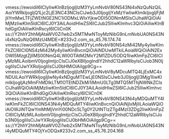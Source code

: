 vmess://ewoidiI6ICIyIiwKInBzIjogIjIzM3YyLmNvbV80NS43Ni4xNzQuNzQiLAoiYWRkIjogIjQ1Ljc2LjE3NC43NCIsCiJwb3J0IjogIjYxMzYwIiwKImlkIjogIjFjMjliYmMwLTFjZWEtNGE2NC1iODMxLWIxYjkwODI5ODNmMSIsCiJhaWQiOiAiMjMzIiwKIm5ldCI6ICJ0Y3AiLAoidHlwZSI6ICJub25lIiwKImhvc3QiOiAiIiwKInBhdGgiOiAiIiwKInRscyI6ICIiCn0K
ss://Y2hhY2hhMjAtaWV0Zi1wb2x5MTMwNToyMzNibG9nLmNvbUA0NS43Ni4xNzQuNzQ6MzU4MDE=#233v2.com_ss_45.76.174.74
vmess://ewoidiI6ICIyIiwKInBzIjogIjIzM3YyLmNvbV80NS4zMi42My4yIiwKImFkZCI6ICI0NS4zMi42My4yIiwKInBvcnQiOiAiNDUwMTkiLAoiaWQiOiAiN2ExOWI5MzgtZjllMS00NmQ4LWI0OTAtM2MxY2M1ZDU5ODQ1IiwKImFpZCI6ICIyMzMiLAoibmV0IjogImtjcCIsCiJ0eXBlIjogIndlY2hhdC12aWRlbyIsCiJob3N0IjogIiIsCiJwYXRoIjogIiIsCiJ0bHMiOiAiIgp9Cg==
vmess://ewoidiI6ICIyIiwKInBzIjogIjIzM3YyLmNvbV8yMDcuMTQ4LjExMC4xNDUiLAoiYWRkIjogIjIwNy4xNDguMTEwLjE0NSIsCiJwb3J0IjogIjI3Mjg1IiwKImlkIjogIjAzMmFhMDlkLTM1OTEtNDZkMi1iMmU0LTg3MTQ5MThjNWNkZCIsCiJhaWQiOiAiMjMzIiwKIm5ldCI6ICJ0Y3AiLAoidHlwZSI6ICJub25lIiwKImhvc3QiOiAiIiwKInBhdGgiOiAiIiwKInRscyI6ICIiCn0K
vmess://ewoidiI6ICIyIiwKInBzIjogIjIzM3YyLmNvbV80NS43Ni4yMDQuMTY4IiwKImFkZCI6ICI0NS43Ni4yMDQuMTY4IiwKInBvcnQiOiAiNjIxMjIiLAoiaWQiOiAiOWJiNTQwYmMtMjVmYi00NDc5LTg0Y2UtNTIzZTg4MzI3ZDg2IiwKImFpZCI6ICIyMzMiLAoibmV0IjogImtjcCIsCiJ0eXBlIjogIndlY2hhdC12aWRlbyIsCiJob3N0IjogIiIsCiJwYXRoIjogIiIsCiJ0bHMiOiAiIgp9Cg==
ss://Y2hhY2hhMjAtaWV0Zi1wb2x5MTMwNToyMzNibG9nLmNvbUA0NS43Ni4yMDQuMTY4OjYxODQx#233v2.com_ss_45.76.204.168

